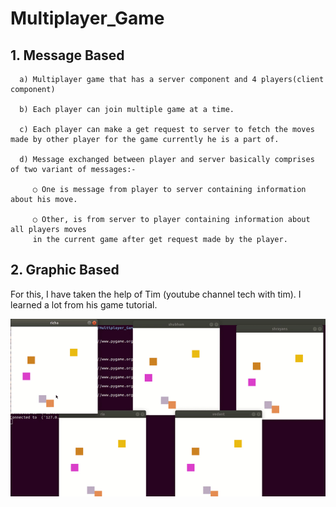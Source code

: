 # Multiplayer_Game

## 1. Message Based
      
      a) Multiplayer game that has a server component and 4 players(client component)
      
      b) Each player can join multiple game at a time.
      
      c) Each player can make a get request to server to fetch the moves made by other player for the game currently he is a part of.
      
      d) Message exchanged between player and server basically comprises of two variant of messages:-
      
         ○ One is message from player to server containing information about his move.
         
         ○ Other, is from server to player containing information about all players moves
         in the current game after get request made by the player.
         

## 2. Graphic Based

   For this, I have taken the help of Tim (youtube channel tech with tim). I learned a lot from his game tutorial. 
   
![Game gif](Game_graphics/my_game.gif)
